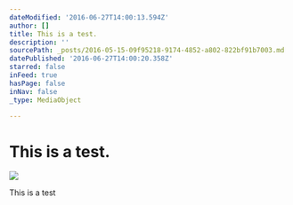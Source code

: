 ```yaml
---
dateModified: '2016-06-27T14:00:13.594Z'
author: []
title: This is a test.
description: ''
sourcePath: _posts/2016-05-15-09f95218-9174-4852-a802-822bf91b7003.md
datePublished: '2016-06-27T14:00:20.358Z'
starred: false
inFeed: true
hasPage: false
inNav: false
_type: MediaObject

---
```

# This is a test.
![](https://s3-us-west-2.amazonaws.com/the-grid-img/p/dc51392d2fd60563f92b925cff3417f06643c3ae.jpg)

This is a test